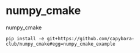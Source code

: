 # numpy_cmake
numpy_cmake

`pip install -e git+https://github.com/capybara-club/numpy_cmake#egg=numpy_cmake_example`
